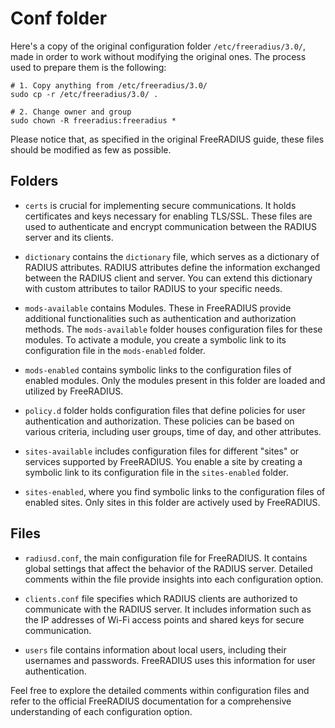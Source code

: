 # Conf folder

Here's a copy of the original configuration folder `/etc/freeradius/3.0/`, made in order
to work without modifying the original ones. The process used to prepare them is the following:
```shell
# 1. Copy anything from /etc/freeradius/3.0/
sudo cp -r /etc/freeradius/3.0/ .

# 2. Change owner and group
sudo chown -R freeradius:freeradius *
```

Please notice that, as specified in the original FreeRADIUS guide, these files should be
modified as few as possible.


## Folders

+ `certs` is crucial for implementing secure communications. It holds certificates and keys necessary for enabling TLS/SSL. These files are used to authenticate and encrypt communication between the RADIUS server and its clients.

+ `dictionary` contains the `dictionary` file, which serves as a dictionary of RADIUS attributes. RADIUS attributes define the information exchanged between the RADIUS client and server. You can extend this dictionary with custom attributes to tailor RADIUS to your specific needs.

+ `mods-available` contains Modules. These in FreeRADIUS provide additional functionalities such as authentication and authorization methods. The `mods-available` folder houses configuration files for these modules. To activate a module, you create a symbolic link to its configuration file in the `mods-enabled` folder.

+ `mods-enabled` contains symbolic links to the configuration files of enabled modules. Only the modules present in this folder are loaded and utilized by FreeRADIUS.

+ `policy.d` folder holds configuration files that define policies for user authentication and authorization. These policies can be based on various criteria, including user groups, time of day, and other attributes.

+ `sites-available` includes configuration files for different "sites" or services supported by FreeRADIUS. You enable a site by creating a symbolic link to its configuration file in the `sites-enabled` folder.

+ `sites-enabled`, where you find symbolic links to the configuration files of enabled sites. Only sites in this folder are actively used by FreeRADIUS.


## Files

+ `radiusd.conf`, the main configuration file for FreeRADIUS. It contains global settings that affect the behavior of the RADIUS server. Detailed comments within the file provide insights into each configuration option.

+ `clients.conf` file specifies which RADIUS clients are authorized to communicate with the RADIUS server. It includes information such as the IP addresses of Wi-Fi access points and shared keys for secure communication.

+ `users` file contains information about local users, including their usernames and passwords. FreeRADIUS uses this information for user authentication.

Feel free to explore the detailed comments within configuration files and refer to the official FreeRADIUS documentation for a comprehensive understanding of each configuration option.

